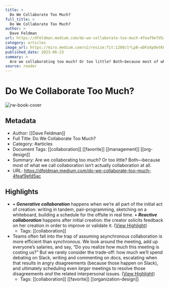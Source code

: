 ```yaml
---
title: >
  Do We Collaborate Too Much?
full_title: >
  Do We Collaborate Too Much?
author: >
  Dave Feldman
url: https://dfeldman.medium.com/do-we-collaborate-too-much-4feaf9efd5ac
category: articles
image_url: https://miro.medium.com/v2/resize:fit:1200/1*LpB-wDFaXp0etKU8TbBr8Q.jpeg
published_date: 2023-06-23
summary: >
  Are we collaborating too much? Or too little? Both—because most of what we call collaboration isn’t actually collaboration at all.
source: reader
---
```

# Do We Collaborate Too Much?

![rw-book-cover](https://miro.medium.com/v2/resize:fit:1200/1*LpB-wDFaXp0etKU8TbBr8Q.jpeg)

## Metadata
- Author: [[Dave Feldman]]
- Full Title: Do We Collaborate Too Much?
- Category: #articles
- Document Tags: [[collaboration]] [[favorite]] [[management]] [[org-design]] 
- Summary: Are we collaborating too much? Or too little? Both—because most of what we call collaboration isn’t actually collaboration at all.
- URL: https://dfeldman.medium.com/do-we-collaborate-too-much-4feaf9efd5ac

## Highlights
- • ***Generative collaboration*** happens when we’re all part of the initial act of creation: writing in tandem, pair-programming, sketching on a whiteboard, building a schedule for the offsite in real time.
  • ***Reactive collaboration*** happens after initial creation: the creator solicits feedback on her creation in order to improve or validate it. ([View Highlight](https://read.readwise.io/read/01h4dp2dhq9d8snmmk2ph9txqa))
    - Tags: [[collaboration]] 
- Teams often fall into the trap of assuming asynchronous collaboration is more efficient than synchronous. We look around the meeting, add up everyone’s salaries, and say, “Do you realize how much this meeting is costing us?” But we rarely consider the trade-off: how much we’ll spend debating on Slack, writing and commenting on docs, escalating when that results in angry disagreements (because those happen on Slack), and ultimately scheduling even *larger* meetings to resolve those disagreements *and* the related interpersonal issues. ([View Highlight](https://read.readwise.io/read/01h4dp4me29sptysxhmrqpf6k8))
    - Tags: [[collaboration]] [[favorite]] [[organization-design]] 


